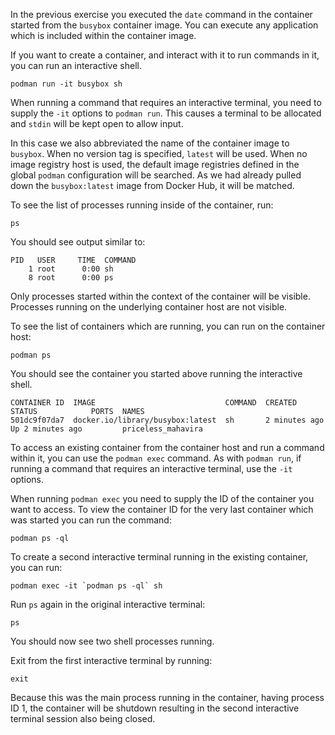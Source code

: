 In the previous exercise you executed the `date` command in the container started from the `busybox` container image. You can execute any application which is included within the container image.

If you want to create a container, and interact with it to run commands in it, you can run an interactive shell.

```execute
podman run -it busybox sh
```

When running a command that requires an interactive terminal, you need to supply the `-it` options to `podman run`. This causes a terminal to be allocated and `stdin` will be kept open to allow input.

In this case we also abbreviated the name of the container image to `busybox`. When no version tag is specified, `latest` will be used. When no image registry host is used, the default image registries defined in the global `podman` configuration will be searched. As we had already pulled down the `busybox:latest` image from Docker Hub, it will be matched.

To see the list of processes running inside of the container, run:

```execute
ps
```

You should see output similar to:

```
PID   USER     TIME  COMMAND
    1 root      0:00 sh
    8 root      0:00 ps
```

Only processes started within the context of the container will be visible. Processes running on the underlying container host are not visible.

To see the list of containers which are running, you can run on the container host:

```execute-2
podman ps
```

You should see the container you started above running the interactive shell.

```
CONTAINER ID  IMAGE                             COMMAND  CREATED        STATUS            PORTS  NAMES
501dc9f07da7  docker.io/library/busybox:latest  sh       2 minutes ago  Up 2 minutes ago         priceless_mahavira
```

To access an existing container from the container host and run a command within it, you can use the `podman exec` command. As with `podman run`, if running a command that requires an interactive terminal, use the `-it` options.

When running `podman exec` you need to supply the ID of the container you want to access. To view the container ID for the very last container which was started you can run the command:

```execute-2
podman ps -ql
```

To create a second interactive terminal running in the existing container, you can run:

```execute-2
podman exec -it `podman ps -ql` sh
```

Run `ps` again in the original interactive terminal:

```execute
ps
```

You should now see two shell processes running.

Exit from the first interactive terminal by running:

```execute
exit
```

Because this was the main process running in the container, having process ID 1, the container will be shutdown resulting in the second interactive terminal session also being closed.
